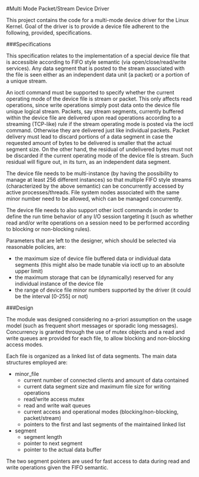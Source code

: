 #Multi Mode Packet/Stream Device Driver

This project contains the code for a multi-mode device driver for the Linux
Kernel.  Goal of the driver is to provide a device file adherent to the
following, provided, specifications.


###Specifications

This specification relates to the implementation of a special device file that
is accessible according to FIFO style semantic (via open/close/read/write
services). Any data segment that is posted to the stream associated with the
file is seen either as an independent data unit (a packet) or a portion of a
unique stream.

An ioctl command must be supported to specify whether the current operating
mode of the device file is stream or packet. This only affects read operations,
since write operations simply post data onto the device file unique logical
stream. Packets, say stream segments, currently buffered within the device file
are delivered upon read operations according to a streaming (TCP-like) rule if
the stream operating mode is posted via the ioctl command. Otherwise they are
delivered just like individual packets. Packet delivery must lead to discard
portions of a data segment in case the requested amount of bytes to be
delivered is smaller that the actual segment size. On the other hand, the
residual of undelivered bytes must not be discarded if the current operating
mode of the device file is stream. Such residual will figure out, in its turn,
as an independent data segment.

The device file needs to be multi-instance (by having the possibility to manage
at least 256 different instances) so that multiple FIFO style streams
(characterized by the above semantic) can be concurrently accessed by active
processes/threads. File system nodes associated with the same minor number need
to be allowed, which can be managed concurrently.

The device file needs to also support other ioctl commands in order to define
the run time behavior of any I/O session targeting it (such as whether read
and/or write operations on a session need to be performed according to blocking
or non-blocking rules).

Parameters that are left to the designer, which should be selected via
reasonable policies, are:

 - the maximum size of device file buffered data or individual data segments
   (this might also be made tunable via ioctl up to an absolute upper limit)
 - the maximum storage that can be (dynamically) reserved for any individual
   instance of the device file
 - the range of device file minor numbers supported by the driver (it could be
   the interval [0-255] or not) 


###Design

The module was designed considering no a-priori assumption on the usage model
(such as frequent short messages or sporadic long messages). Concurrency is
granted through the use of mutex objects and a read and  write queues are
provided for each file, to allow blocking and non-blocking access modes.

Each file is organized as a linked list of data segments. The main data
structures employed are:
 
 - minor_file
    - current number of connected clients and amount of data contained
    - current data segment size and maximum file size for writing operations
    - read/write access mutex
    - read and write wait queues
    - current access and operational modes (blocking/non-blocking, packet/stream)
    - pointers to the first and last segments of the maintained linked list
 - segment 
    - segment length
    - pointer to next segment
    - pointer to the actual data buffer

The two segment pointers are used for fast access to data during read and write
operations given the FIFO semantic.

